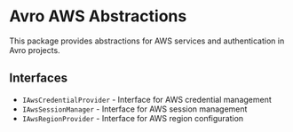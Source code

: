 # Avro AWS Abstractions

This package provides abstractions for AWS services and authentication in Avro projects.

## Interfaces

- `IAwsCredentialProvider` - Interface for AWS credential management
- `IAwsSessionManager` - Interface for AWS session management
- `IAwsRegionProvider` - Interface for AWS region configuration
